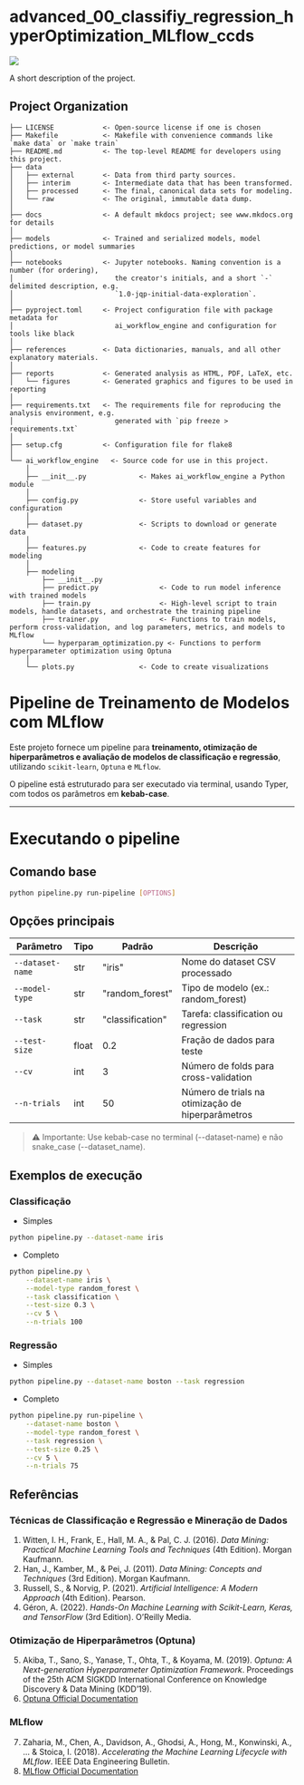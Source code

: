 # advanced_00_classifiy_regression_hyperOptimization_MLflow_ccds

<a target="_blank" href="https://cookiecutter-data-science.drivendata.org/">
    <img src="https://img.shields.io/badge/CCDS-Project%20template-328F97?logo=cookiecutter" />
</a>

A short description of the project.

## Project Organization

```
├── LICENSE            <- Open-source license if one is chosen
├── Makefile           <- Makefile with convenience commands like `make data` or `make train`
├── README.md          <- The top-level README for developers using this project.
├── data
│   ├── external       <- Data from third party sources.
│   ├── interim        <- Intermediate data that has been transformed.
│   ├── processed      <- The final, canonical data sets for modeling.
│   └── raw            <- The original, immutable data dump.
│
├── docs               <- A default mkdocs project; see www.mkdocs.org for details
│
├── models             <- Trained and serialized models, model predictions, or model summaries
│
├── notebooks          <- Jupyter notebooks. Naming convention is a number (for ordering),
│                         the creator's initials, and a short `-` delimited description, e.g.
│                         `1.0-jqp-initial-data-exploration`.
│
├── pyproject.toml     <- Project configuration file with package metadata for 
│                         ai_workflow_engine and configuration for tools like black
│
├── references         <- Data dictionaries, manuals, and all other explanatory materials.
│
├── reports            <- Generated analysis as HTML, PDF, LaTeX, etc.
│   └── figures        <- Generated graphics and figures to be used in reporting
│
├── requirements.txt   <- The requirements file for reproducing the analysis environment, e.g.
│                         generated with `pip freeze > requirements.txt`
│
├── setup.cfg          <- Configuration file for flake8
│
└── ai_workflow_engine   <- Source code for use in this project.
    │
    ├── __init__.py             <- Makes ai_workflow_engine a Python module
    │
    ├── config.py               <- Store useful variables and configuration
    │
    ├── dataset.py              <- Scripts to download or generate data
    │
    ├── features.py             <- Code to create features for modeling
    │
    ├── modeling                
        ├── __init__.py 
        ├── predict.py               <- Code to run model inference with trained models          
        ├── train.py                 <- High-level script to train models, handle datasets, and orchestrate the training pipeline
        ├── trainer.py               <- Functions to train models, perform cross-validation, and log parameters, metrics, and models to MLflow
        └── hyperparam_optimization.py <- Functions to perform hyperparameter optimization using Optuna
    │
    └── plots.py                <- Code to create visualizations
```

# Pipeline de Treinamento de Modelos com MLflow

Este projeto fornece um pipeline para **treinamento, otimização de hiperparâmetros e avaliação de modelos de classificação e regressão**, utilizando `scikit-learn`, `Optuna` e `MLflow`.

O pipeline está estruturado para ser executado via terminal, usando Typer, com todos os parâmetros em **kebab-case**.

---
# Executando o pipeline
## Comando base
```bash
python pipeline.py run-pipeline [OPTIONS]
```

## Opções principais
| Parâmetro        | Tipo  | Padrão           | Descrição                                         |
| ---------------- | ----- | ---------------- | ------------------------------------------------- |
| `--dataset-name` | str   | "iris"           | Nome do dataset CSV processado                    |
| `--model-type`   | str   | "random_forest"  | Tipo de modelo (ex.: random_forest)               |
| `--task`         | str   | "classification" | Tarefa: classification ou regression              |
| `--test-size`    | float | 0.2              | Fração de dados para teste                        |
| `--cv`           | int   | 3                | Número de folds para cross-validation             |
| `--n-trials`     | int   | 50               | Número de trials na otimização de hiperparâmetros |

> ⚠️ Importante: Use kebab-case no terminal (--dataset-name) e não snake_case (--dataset_name).

## Exemplos de execução
### Classificação
- Simples

```bash
python pipeline.py --dataset-name iris
```
- Completo

```bash
python pipeline.py \
    --dataset-name iris \
    --model-type random_forest \
    --task classification \
    --test-size 0.3 \
    --cv 5 \
    --n-trials 100
```

### Regressão
- Simples

```bash
python pipeline.py --dataset-name boston --task regression
```

- Completo

```bash
python pipeline.py run-pipeline \
    --dataset-name boston \
    --model-type random_forest \
    --task regression \
    --test-size 0.25 \
    --cv 5 \
    --n-trials 75
```

## Referências

### Técnicas de Classificação e Regressão e Mineração de Dados
1. Witten, I. H., Frank, E., Hall, M. A., & Pal, C. J. (2016). *Data Mining: Practical Machine Learning Tools and Techniques* (4th Edition). Morgan Kaufmann.  
2. Han, J., Kamber, M., & Pei, J. (2011). *Data Mining: Concepts and Techniques* (3rd Edition). Morgan Kaufmann.  
3. Russell, S., & Norvig, P. (2021). *Artificial Intelligence: A Modern Approach* (4th Edition). Pearson.  
4. Géron, A. (2022). *Hands-On Machine Learning with Scikit-Learn, Keras, and TensorFlow* (3rd Edition). O’Reilly Media.

### Otimização de Hiperparâmetros (Optuna)
5. Akiba, T., Sano, S., Yanase, T., Ohta, T., & Koyama, M. (2019). *Optuna: A Next-generation Hyperparameter Optimization Framework*. Proceedings of the 25th ACM SIGKDD International Conference on Knowledge Discovery & Data Mining (KDD’19).  
6. [Optuna Official Documentation](https://optuna.org/)

### MLflow
7. Zaharia, M., Chen, A., Davidson, A., Ghodsi, A., Hong, M., Konwinski, A., … & Stoica, I. (2018). *Accelerating the Machine Learning Lifecycle with MLflow*. IEEE Data Engineering Bulletin.  
8. [MLflow Official Documentation](https://mlflow.org/)
